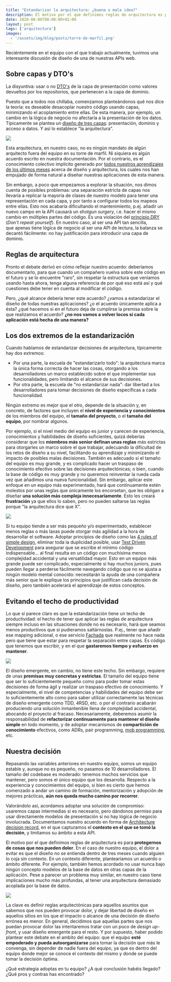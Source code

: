 ```yaml
---
title: "Estandarizar la arquitectura: ¿buena o mala idea?"
description: El motivo por el que definimos reglas de arquitectura es para protegernos de cambios que nos pueden doler. ¿Hasta qué punto debemos ser estrictos con estas reglas?
date: 2020-08-06T00:00:00+02:00
layout: post
tags: ['arquitectura']
images:
  - '/assets/img/blog/posts/torre-de-marfil.png'
---
```


Reciéntemente en el equipo con el que trabajo actualmente, tuvimos una interesante discusión de diseño de una de nuestras APIs web.<!--more-->

## Sobre capas y DTO's

La disyuntiva: usar o no [DTO's](https://martinfowler.com/eaaCatalog/dataTransferObject.html) de la capa de presentación como valores devueltos por los repositorios, que pertenecen a la capa de dominio.

Puesto que a todos nos chillaba, comenzamos planteándonos qué nos dice la teoría: es deseable desacoplar nuestro código usando capas, minimizando el acoplamiento entre ellas. De esta manera, por ejemplo, un cambio en la lógica de negocio no afectaría a la presentación de los datos. Típicamente se plantea un [diseño de tres capas](https://martinfowler.com/bliki/PresentationDomainDataLayering.html): presentación, dominio y acceso a datos. Y así lo establece "la arquitectura".

![](/assets/img/blog/posts/torre-de-marfil.png)

Esta arquitectura, en nuestro caso, no es ningún mandato de algún arquitecto fuera del equipo en su torre de marfil. Ni siquiera es algún acuerdo escrito en nuestra documentación. Por el contrario, es el conocimiento colectivo implícito generado por [todos nuestros aprendizajes de los últimos meses](https://www.youtube.com/watch?v=xQmi7uQ_ICU) acerca de diseño y arquitectura, los cuales nos han empujado de forma natural a diseñar nuestras aplicaciones de esta manera.

Sin embargo, a poco que empezamos a explorar la situación, nos dimos cuenta de posibles problemas: una separación estricta de capas nos llevaría a replicar la mayoría de clases de nuestro modelo para tener una representación en cada capa, y por tanto a configurar todos los mapeos entre ellas. Esto nos acabaría dificultando el mantenimiento, p.ej. añadir un nuevo campo en la API causará un *shotgun surgery*, i.e. hacer el mismo cambio en múltiples partes del código. Es una violación del [principio DRY](https://es.wikipedia.org/wiki/No_te_repitas) (*Don't repeat yourself*). En nuestro caso, al ser una API tan sencilla, que apenas tiene lógica de negocio al ser una API de lectura, la balanza se decantó fácilmente: no hay justificación para introducir una capa de dominio.

## Reglas de arquitectura

Pronto el debate derivó en cómo reflejar nuestro acuerdo: deberíamos documentarlo, para que cuando un compañero vuelva sobre este código en el futuro y se lo encuentre "raro", sin respetar la estructura que veníamos usando hasta ahora, tenga alguna referencia de por qué eso está así y qué cuestiones debe tener en cuenta al modificar el código.

Pero, ¿qué alcance debería tener este acuerdo? ¿vamos a estandarizar el diseño de todas nuestras aplicaciones? ¿o el acuerdo únicamente aplica a ésta? ¿qué hacemos si en el futuro deja de cumplirse la premisa sobre la que realizamos el acuerdo? **¿no nos vamos a volver locos si cada aplicación está hecha de una manera?**

## Los dos extremos de la estandarización

Cuando hablamos de estandarizar decisiones de arquitectura, típicamente hay dos extremos:

- Por una parte, la escuela de "estandarizarlo todo": la arquitectura marca la única forma correcta de hacer las cosas, otorgando a los desarrolladores un marco establecido sobre el que implementar sus funcionalidades, pero limitando el alcance de sus decisiones.
- Por otra parte, la escuela de "no estandarizar nada": dar libertad a los desarrolladores para tomar decisiones de diseño específicas a cada funcionalidad.

Ningún extremo es mejor que el otro, depende de la situación y, en concreto, de factores que incluyen el **nivel de experiencia y conocimientos** de los miembros del equipo, el **tamaño del proyecto**, o el **tamaño del equipo**, por nombrar algunos.

Por ejemplo, si el nivel medio del equipo es junior y carecen de experiencia, conocimientos y habilidades de diseño suficientes, quizá deberías considerar que los **miembros más senior definan unas reglas** más estrictas para otorgarles un marco sobre el que trabajar, adecuando la dificultad de los retos de diseño a su nivel, facilitando su aprendizaje y minimizando el impacto de posibles malas decisiones. También es adecuado si el tamaño del equipo es muy grande, y es complicado hacer un traspaso de conocimiento efectivo sobre las decisiones arquitectónicas; o bien, cuando la base de código es muy grande y no queremos reinventar la rueda cada vez que añadimos una nueva funcionalidad. Sin embargo, aplicar este enfoque en un equipo más experimentado, hará que contínuamente estén molestos por unas reglas que únicamente los encorsetan, que les obligan a diseñar **una solución más compleja innecesariamente**. Esto les creará **frustración** ya que ellos lo saben, pero no pueden saltarse las reglas porque "la arquitectura dice que X".

![](/assets/img/blog/posts/pain-developer.jpeg)

Si tu equipo tiende a ser más pequeño y/o experimentado, establecer menos reglas o más laxas puede otorgar más agilidad a la hora de desarrollar el software. Adoptar principios de diseño como las [4 rules of simple design](http://wiki.c2.com/?XpSimplicityRules), eliminar toda la duplicidad posible, usar [Test Driven Development](https://es.wikipedia.org/wiki/Desarrollo_guiado_por_pruebas) para asegurar que se escribe el mínimo código indispensable... al final resulta en un código con muchísima menos complejidad accidental y una versatilidad mayor. Esto en un equipo más grande puede ser complicado, especialmente si hay muchos juniors, pues pueden llegar a perderse fácilmente navegando código que no se ajusta a ningún modelo mental conocido: necesitarán la ayuda de una compañera más senior que le explique los principios que justifican cada decisión de diseño, pero también acelerará el aprendizaje de estos conceptos.

## Evitando el techo de productividad

Lo que sí parece claro es que la estandarización tiene un techo de productividad: el hecho de tener que aplicar las reglas de arquitectura siempre incluso en las situaciones donde no es necesario, hará que seamos menos productivos que si pudieramos saltárnoslas. P.ej., tener que añadir ese mapping adicional, o ese servicio [Fachada](https://refactoring.guru/design-patterns/facade) que realmente no hace nada pero que tiene que estar para respetar la separación entre capas. Es código que tenemos que escribir, y en el que **gastaremos tiempo y esfuerzo en mantener**.

![](/assets/img/blog/posts/pair-programming.jpeg)

El diseño emergente, en cambio, no tiene este techo. Sin embargo, requiere de unas **premisas muy concretas y estrictas**. El tamaño del equipo tiene que ser lo suficientemente pequeño como para poder tomar estas decisiones de forma ágil y realizar un traspaso efectivo de conocimiento. Y especialmente, el nivel de competencias y habilidades del equipo debe ser lo suficientemente alto como para saber utilizar correctamente las técnicas de diseño emergente como TDD, 4RSD, etc. o por el contrario acabarán produciendo una solución inmantenible llena de complejidad accidental, abocando el proyecto al fracaso. Necesariamente, deberemos asumir la responsabilidad de **refactorizar contínuamente para mantener el diseño simple** en todo momento, y de adoptar mecanismos de **compartición de conocimiento** efectivos, como ADRs, pair programming, [mob programming](https://en.wikipedia.org/wiki/Mob_programming), etc.

## Nuestra decisión

Repasando las variables anteriores en nuestro equipo, somos un equipo estable y, aunque no es pequeño, no pasamos de 10 desarrolladores. El tamaño del codebase es moderado: tenemos muchos servicios que mantener, pero somos el único equipo que los desarrolla. Respecto a la experiencia y conocimientos del equipo, si bien es cierto que hemos comenzado a andar un camino de formación, mentorización y adopción de mejores prácticas, **aún nos queda mucho camino por recorrer**.

Valorándolo así, acordamos adoptar una solución de compromiso: usaremos capas intermedias si es necesario, pero dándonos permiso para usar directamente modelos de presentación si no hay lógica de negocio involucrada. Documentamos nuestro acuerdo en forma de [Architecture decision record](https://github.com/joelparkerhenderson/architecture_decision_record), en el que capturamos el **contexto en el que se tomó la decisión**, y limitamos su ámbito a esta API.

El motivo por el que definimos reglas de arquitectura es para **protegernos de cosas que nos pueden doler**. En el caso de nuestro equipo, el dolor a evitar es que el diseño no se entienda dentro de tres meses cuando alguien lo coja sin contexto. En un contexto diferente, plantearíamos un acuerdo o ámbito diferente. Por ejemplo, también hemos acordado no usar nunca bajo ningún concepto modelos de la base de datos en otras capas de la aplicación. Pese a parecer un problema muy similar, en nuestro caso tiene implicaciones mucho más profundas, al tener una arquitectura demasiado acoplada por la base de datos.

![](/assets/img/blog/posts/team-developers.jpg)

La clave es definir reglas arquitectónicas para aquellos asuntos que sabemos que nos pueden provocar dolor, y dejar libertad de diseño en aquellos sitios en los que el impacto o alcance de una decisión de diseño errónea es menor. En general, decidimos que aquellas partes que nos puedan provocar dolor las intentaremos tratar con un poco de *design up-front*, y usar diseño emergente para el resto. Y por supuesto, haber podido plantear este debate en el ambito del equipo: que el equipo **esté empoderado y pueda autoorganizarse** para tomar la decisión que más le convenga, sin depender de nadie fuera del equipo, ya que es dentro del equipo donde mejor se conoce el contexto del mismo y donde se puede tomar la decisión óptima.

¿Qué estrategia adoptas en tu equipo? ¿A qué conclusión habéis llegado? ¿Qué pros y contras has encontrado?